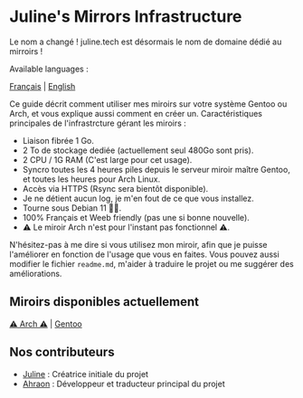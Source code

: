 # Juline's Mirrors Infrastructure

Le nom a changé ! juline.tech est désormais le nom de domaine dédié au mirroirs !

Available languages :

[Français](https://github.com/juliiine/cygogne-mirror/blob/main/README_FR.md) | [English](https://github.com/juliiine/cygogne-mirror/blob/main/README.md)


Ce guide décrit comment utiliser mes miroirs sur votre système Gentoo ou Arch, et vous explique aussi comment en créer un.
Caractéristiques principales de l'infrastrcture gérant les miroirs : 

- Liaison fibrée 1 Go.
- 2 To de stockage dediée (actuellement seul 480Go sont pris).
- 2 CPU / 1G RAM (C'est large pour cet usage).
- Syncro toutes les 4 heures piles depuis le serveur miroir maître Gentoo, et toutes les heures pour Arch Linux.
- Accès via HTTPS (Rsync sera bientôt disponible).
- Je ne détient aucun log, je m'en fout de ce que vous installez.
- Tourne sous Debian 11 💪🏻.
- 100% Français et Weeb friendly (pas une si bonne nouvelle).
- ⚠ Le miroir Arch n'est pour l'instant pas fonctionnel ⚠.

 N'hésitez-pas à me dire si vous utilisez mon miroir, afin que je puisse l'améliorer en fonction de l'usage que vous en faites.
 Vous pouvez aussi modifier le fichier `readme.md`, m'aider à traduire le projet ou me suggérer des améliorations.

## Miroirs disponibles actuellement 

[⚠ Arch ⚠](https://github.com/juliiine/cygogne-mirror/blob/main/Arch/README.md) | [Gentoo](https://github.com/juliiine/cygogne-mirror/blob/main/Gentoo/README.md)

## Nos contributeurs

- [Juline](https://github.com/juliiine) : Créatrice initiale du projet
- [Ahraon](https://github.com/Ahraon) : Développeur et traducteur principal du projet 